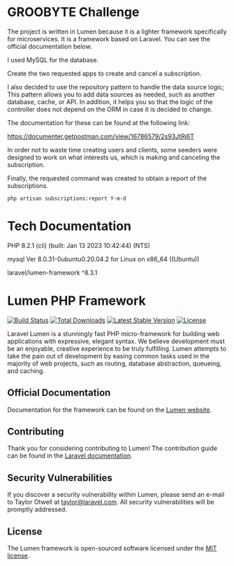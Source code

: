 # GROOBYTE Challenge

The project is written in Lumen because it is a lighter framework specifically for microservices. It is a framework based on Laravel. You can see the official documentation below.

I used MySQL for the database.

Create the two requested apps to create and cancel a subscription.

I also decided to use the repository pattern to handle the data source logic; This pattern allows you to add data sources as needed, such as another database, cache, or API. In addition, it helps you so that the logic of the controller does not depend on the ORM in case it is decided to change.

The documentation for these can be found at the following link:

https://documenter.getpostman.com/view/16786579/2s93JtRj6T

In order not to waste time creating users and clients, some seeders were designed to work on what interests us, which is making and canceling the subscription.

Finally, the requested command was created to obtain a report of the subscriptions.

`php artisan subscriptions:report Y-m-d`

# Tech Documentation

PHP 8.2.1 (cli) (built: Jan 13 2023 10:42:44) (NTS)

mysql  Ver 8.0.31-0ubuntu0.20.04.2 for Linux on x86_64 ((Ubuntu))

laravel/lumen-framework ^8.3.1


# Lumen PHP Framework

[![Build Status](https://travis-ci.org/laravel/lumen-framework.svg)](https://travis-ci.org/laravel/lumen-framework)
[![Total Downloads](https://img.shields.io/packagist/dt/laravel/framework)](https://packagist.org/packages/laravel/lumen-framework)
[![Latest Stable Version](https://img.shields.io/packagist/v/laravel/framework)](https://packagist.org/packages/laravel/lumen-framework)
[![License](https://img.shields.io/packagist/l/laravel/framework)](https://packagist.org/packages/laravel/lumen-framework)

Laravel Lumen is a stunningly fast PHP micro-framework for building web applications with expressive, elegant syntax. We believe development must be an enjoyable, creative experience to be truly fulfilling. Lumen attempts to take the pain out of development by easing common tasks used in the majority of web projects, such as routing, database abstraction, queueing, and caching.

## Official Documentation

Documentation for the framework can be found on the [Lumen website](https://lumen.laravel.com/docs).

## Contributing

Thank you for considering contributing to Lumen! The contribution guide can be found in the [Laravel documentation](https://laravel.com/docs/contributions).

## Security Vulnerabilities

If you discover a security vulnerability within Lumen, please send an e-mail to Taylor Otwell at taylor@laravel.com. All security vulnerabilities will be promptly addressed.

## License

The Lumen framework is open-sourced software licensed under the [MIT license](https://opensource.org/licenses/MIT).


